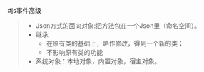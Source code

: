 #js事件高级
> - Json方式的面向对象:把方法包在一个Json里（命名空间）。
> - 继承
> 	- 在原有类的基础上，略作修改，得到一个新的类；
> 	- 不影响原有类的功能
> - 系统对象：本地对象，内置对象，宿主对象。
 
